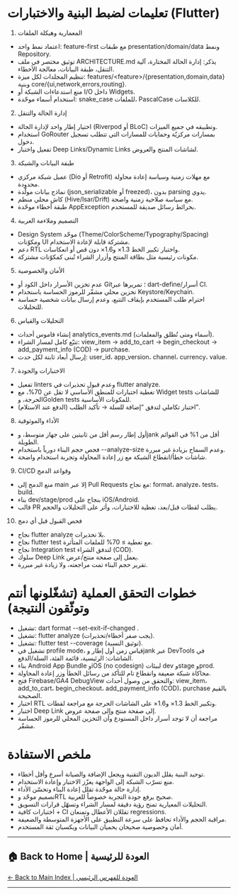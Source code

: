 # **تعليمات لضبط البنية والاختبارات (Flutter)**

1. المعمارية وهيكلة الملفات  
* اعتماد نمط واحد: feature-first مع طبقات presentation/domain/data ونمط Repository.  
* توثيق مختصر في ملف ARCHITECTURE.md يذكر: إدارة الحالة المختارة، آلية التنقل، طبقة البيانات، معالجة الأخطاء.  
* تنظيم المجلدات لكل ميزة: features/\<feature\>/{presentation,domain,data} وبنية core/{ui,network,errors,routing}.  
* منع استدعاءات الشبكة أو I/O داخل Widgets.  
* استخدام أسماء موحّدة: snake\_case للملفات، PascalCase للكلاسات.

2. إدارة الحالة والتنقل  
* اختيار إطار واحد لإدارة الحالة (Riverpod أو BLoC) وتطبيقه في جميع الميزات.  
* استخدام GoRouter بمسارات مركزيّة وحمايات للمسارات التي تتطلب تسجيل دخول.  
* تفعيل واختبار Deep Links/Dynamic Links لشاشات المنتج والعروض.

3. طبقة البيانات والشبكة  
* عميل شبكة مركزي (Dio أو Retrofit) مع مهلات زمنية وسياسة إعادة محاولة محدودة.  
* نماذج بيانات مولّدة (json\_serializable أو freezed)، بدون parsing يدوي.  
* كاش محلي منظم (Hive/Isar/Drift) مع سياسة صلاحية زمنية واضحة.  
* طبقة أخطاء موحّدة AppException بخرائط رسائل صديقة للمستخدم.

4. التصميم وملاءمة العربية  
* Design System موحّد (Theme/ColorScheme/Typography/Spacing) ومكوّنات UI مشتركة قابلة لإعادة الاستخدام.  
* دعم RTL واختبار تكبير الخط 1.3× و1.6× دون قص أو انعكاسات.  
* مكونات رئيسية مثل بطاقة المنتج وأزرار الشراء تُبنى كمكوّنات مشتركة.

5. الأمان والخصوصية  
* عدم تخزين الأسرار داخل الكود أو Git؛ تمريرها عبر dart-define/أسرار CI.  
* تخزين محلي مشفّر للرموز الحساسة باستخدام Keystore/Keychain.  
* احترام طلب المستخدم بإيقاف التتبع، وعدم إرسال بيانات شخصية حساسة للتحليلات.

6. التحليلات والقياس  
* إنشاء قاموس أحداث analytics\_events.md (أسماء ومتى تُطلق والمعلمات).  
* تتبّع كامل لمسار الشراء: view\_item → add\_to\_cart → begin\_checkout → add\_payment\_info (COD) → purchase.  
* إرسال أبعاد ثابتة لكل حدث: user\_id، app\_version، channel، currency، value.

7. الاختبارات والجودة  
* تفعيل linters وعدم قبول تحذيرات في flutter analyze.  
* تغطية اختبارات للمنطق الأساسي لا تقل عن 70%، مع Widget tests للشاشات الحرجة، وGolden tests للمكونات الأساسية.  
* اختبار تكاملي لتدفق “إضافة للسلة → تأكيد الطلب (الدفع عند الاستلام)”.

8. الأداء والموثوقية  
* أول إطار رسم أقل من ثانيتين على جهاز متوسط، وjank أقل من 1% في القوائم الطويلة.  
* فحص حجم البناء دورياً باستخدام \--analyze-size وعدم السماح بزيادة غير مبررة.  
* شاشات خطأ/انقطاع الشبكة مع زر إعادة المحاولة وتجربة استخدام واضحة.

9. CI/CD وقواعد الدمج  
* منع الدمج إلى main إلا عبر Pull Requests مع نجاح: format، analyze، tests، build.  
* بناء dev/stage/prod بنجاح على iOS/Android.  
* قالب PR يطلب لقطات قبل/بعد، تغطية للاختبارات، وأثر على التحليلات والحجم.

10. فحص القبول قبل أي دمج  
* نجاح flutter analyze بلا تحذيرات.  
* نجاح flutter test مع تغطية ≥ 70% للملفات المتأثرة.  
* نجاح Integration test لتدفق الشراء (COD).  
* سلوك Deep Link يعمل إلى صفحة منتج/عرض.  
* تقرير حجم البناء تمت مراجعته، ولا زيادة غير مبررة.

# **خطوات التحقق العملية (تشغّلونها أنتم وتوثّقون النتيجة)**

* تشغيل: dart format \--set-exit-if-changed .  
* تشغيل: flutter analyze (يجب صفر أخطاء/تحذيرات).  
* تشغيل: flutter test \--coverage (توثيق النسبة).  
* تشغيل في profile mode، قياس زمن أول إطار وjank عبر DevTools في الشاشات: الرئيسية، قائمة الفئة، السلة/الدفع.  
* بناء Android App Bundle وiOS (no codesign) لبيئات dev وstage وprod.  
* محاكاة شبكة ضعيفة وانقطاع تام للتأكد من رسائل الخطأ وزر إعادة المحاولة.  
* فتح Firebase/GA4 DebugView والتحقق من وصول أحداث: view\_item، add\_to\_cart، begin\_checkout، add\_payment\_info (COD)، purchase بالقيم الصحيحة.  
* اختبار RTL وتكبير الخط 1.3× و1.6× على الشاشات الحرجة مع مراجعة لقطات.  
* اختبار Deep Link إلى صفحة منتج وإلى صفحة عروض.  
* مراجعة أن لا توجد أسرار داخل المستودع وأن التخزين المحلي للرموز الحساسة مشفّر.

# **ملخص الاستفادة**

* توحيد البنية يقلل الديون التقنية ويجعل الإضافة والصيانة أسرع وأقل أخطاء.  
* منع تسرّب الشبكة إلى الواجهة يعزّز الاختبار وإعادة الاستخدام.  
* إدارة حالة موحّدة تقلل إعادة البناء وتحسّن الأداء.  
* تصميم موحّد وRTL صحيح يرفع جودة التجربة خصوصاً للعربية.  
* التحليلات المعيارية تمنح رؤية دقيقة لمسار الشراء وتسهّل قرارات التسويق.  
* اختبارات كافية \+ CI تقللان الأعطال وتمنعان regressions.  
* مراقبة الحجم والأداء تحافظ على سرعة التطبيق على الأجهزة المتوسطة والضعيفة.  
* أمان وخصوصية صحيحان يحميان البيانات ويكسبان ثقة المستخدم.


---

## 🏠 **Back to Home | العودة للرئيسية**

[← Back to Main Index | العودة للفهرس الرئيسي](../../../index.html)

---
